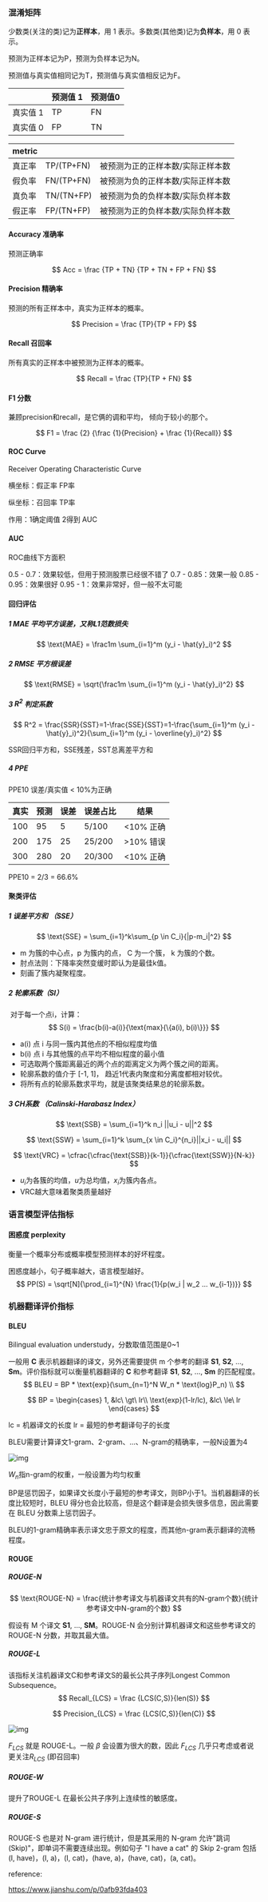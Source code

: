 ### 混淆矩阵

少数类(关注的类)记为**正样本**，用 1 表示。多数类(其他类)记为**负样本**，用 0 表示。

预测为正样本记为P，预测为负样本记为N。

预测值与真实值相同记为T，预测值与真实值相反记为F。

|          | 预测值 1 | 预测值0 |
| :------- | -------- | ------- |
| 真实值 1 | TP       | FN      |
| 真实值 0 | FP       | TN      |



| metric |            |                                   |
| ------ | ---------- | --------------------------------- |
| 真正率 | TP/(TP+FN) | 被预测为正的正样本数/实际正样本数 |
| 假负率 | FN/(TP+FN) | 被预测为负的正样本数/实际正样本数 |
| 真负率 | TN/(TN+FP) | 被预测为负的负样本数/实际负样本数 |
| 假正率 | FP/(TN+FP) | 被预测为正的负样本数/实际负样本数 |



#### Accuracy 准确率

预测正确率  

$$
Acc = \frac {TP + TN} {TP + TN + FP + FN}
$$
#### Precision 精确率

预测的所有正样本中，真实为正样本的概率。   

$$
Precision = \frac {TP}{TP + FP}
$$
#### Recall 召回率

所有真实的正样本中被预测为正样本的概率。

$$
Recall = \frac {TP}{TP + FN}
$$
#### F1 分数

兼顾precision和recall，是它俩的调和平均， 倾向于较小的那个。  

$$
F1 = \frac {2} {\frac {1}{Precision} + \frac {1}{Recall}}
$$
#### ROC Curve

Receiver Operating Characteristic Curve

横坐标：假正率  FP率

纵坐标：召回率  TP率

作用：1确定阈值 2得到 AUC



#### AUC

ROC曲线下方面积

0.5 - 0.7：效果较低，但用于预测股票已经很不错了
0.7 - 0.85：效果一般
0.85 - 0.95：效果很好
0.95 - 1：效果非常好，但一般不太可能



#### 回归评估

##### 1 MAE 平均平方误差，又称L1范数损失

$$
\text{MAE} = \frac1m  \sum_{i=1}^m (y_i - \hat{y}_i)^2
$$



##### 2 RMSE 平方根误差

$$
\text{RMSE} = \sqrt{\frac1m  \sum_{i=1}^m (y_i - \hat{y}_i)^2}
$$



##### 3 $R^2$ 判定系数

$$
R^2 = \frac{SSR}{SST}=1-\frac{SSE}{SST}=1-\frac{\sum_{i=1}^m (y_i - \hat{y}_i)^2}{\sum_{i=1}^m (y_i - \overline{y}_i)^2}
$$



SSR回归平方和，SSE残差，SST总离差平方和

##### 4 PPE

PPE10 误差/真实值 < 10%为正确

| 真实 | 预测 | 误差 | 误差占比 | 结果      |
| ---- | ---- | ---- | -------- | --------- |
| 100  | 95   | 5    | 5/100    | <10% 正确 |
| 200  | 175  | 25   | 25/200   | >10% 错误 |
| 300  | 280  | 20   | 20/300   | <10% 正确 |

PPE10 = 2/3 = 66.6%



#### 聚类评估

##### 1 误差平方和 （SSE）

$$
\text{SSE} = \sum_{i=1}^k\sum_{p \in C_i}{|p-m_i|^2}
$$

- m 为簇的中心点，p 为簇内的点， C 为一个簇， k 为簇的个数。
- 肘点法则：下降率突然变缓时即认为是最佳k值。
- 刻画了簇内凝聚程度。

##### 2 轮廓系数（SI）

​		对于每一个点i，计算：
$$
S(i) = \frac{b(i)-a(i)}{\text{max}{\{a(i), b(i)\}}}
$$

- a(i)   点  i 与同一簇内其他点的不相似程度均值 
- b(i)   点  i 与其他簇的点平均不相似程度的最小值
- 可选取两个簇距离最近的两个点的距离定义为两个簇之间的距离。
- 轮廓系数的值介于 [-1, 1]， 趋近1代表内聚度和分离度都相对较优。
- 将所有点的轮廓系数求平均，就是该聚类结果总的轮廓系数。

##### 3 CH系数  （Calinski-Harabasz Index）

$$
\text{SSB} =  \sum_{i=1}^k n_i ||u_i - u||^2
$$

$$
\text{SSW} = \sum_{i=1}^k \sum_{x \in C_i}^{n_i}||x_i - u_i||
$$

$$
\text{VRC} = \cfrac{\cfrac{\text{SSB}}{k-1}}{\cfrac{\text{SSW}}{N-k}}
$$



- $u_i$为各簇的均值，$u$为总均值，$x_i$为簇内各点。
- VRC越大意味着聚类质量越好



### 语言模型评估指标

#### 困惑度 perplexity

衡量一个概率分布或概率模型预测样本的好坏程度。

困惑度越小，句子概率越大，语言模型越好。
$$
PP(S) = \sqrt[N]{\prod_{i=1}^{N} \frac{1}{p(w_i | w_2 ... w_{i-1})}}
$$

### 机器翻译评价指标

#### BLEU

Bilingual evaluation  understudy，分数取值范围是0~1

一般用 **C** 表示机器翻译的译文，另外还需要提供 m 个参考的翻译 **S1**, **S2**, ..., **Sm**。评价指标就可以衡量机器翻译的 **C** 和参考翻译 **S1**, **S2**, ..., **Sm** 的匹配程度。
$$
BLEU = BP * \text{exp}(\sum_{n=1}^N W_n * \text{log}P_n) \\
$$

$$
BP = 
\begin{cases}
1, &lc\ \gt\ lr\\
\text{exp}(1-lr/lc), &lc\ \le\ lr
\end{cases}
$$

lc = 机器译文的长度   lr = 最短的参考翻译句子的长度

BLEU需要计算译文1-gram、2-gram、...、N-gram的精确率，一般N设置为4

![img](https://upload-images.jianshu.io/upload_images/20030902-14cdcaf389e0e52f.png?imageMogr2/auto-orient/strip|imageView2/2/w/1200/format/webp)

$W_n$指n-gram的权重，一般设置为均匀权重

BP是惩罚因子，如果译文长度小于最短的参考译文，则BP小于1。当机器翻译的长度比较短时，BLEU 得分也会比较高，但是这个翻译是会损失很多信息，因此需要在 BLEU 分数乘上惩罚因子。

BLEU的1-gram精确率表示译文忠于原文的程度，而其他n-gram表示翻译的流畅程度。



#### ROUGE

##### ROUGE-N

$$
\text{ROUGE-N} = \frac{统计参考译文与机器译文共有的N-gram个数}{统计参考译文中N-gram的个数}
$$

假设有 M 个译文 **S1**, ..., **SM**。ROUGE-N 会分别计算机器译文和这些参考译文的 ROUGE-N 分数，并取其最大值。

##### ROUGE-L

该指标关注机器译文C和参考译文S的最长公共子序列Longest Common Subsequence。
$$
Recall_{LCS} = \frac {LCS(C,S)}{len(S)}
$$

$$
Precision_{LCS} = \frac {LCS(C,S)}{len(C)}
$$

![img](https://upload-images.jianshu.io/upload_images/20030902-7c479d96e3914ae0.png?imageMogr2/auto-orient/strip|imageView2/2/w/1200/format/webp)

$F_{LCS}$ 就是 ROUGE-L。一般 $\beta$ 会设置为很大的数，因此 $F_{LCS}$ 几乎只考虑或者说更关注$R_{LCS}$ (即召回率)

##### ROUGE-W

提升了ROUGE-L 在最长公共子序列上连续性的敏感度。

##### ROUGE-S

ROUGE-S 也是对 N-gram 进行统计，但是其采用的 N-gram 允许"跳词 (Skip)"，即单词不需要连续出现。例如句子 "I have a cat" 的 Skip 2-gram 包括 (I, have)，(I, a)，(I, cat)，(have, a)，(have, cat)，(a, cat)。

reference:

https://www.jianshu.com/p/0afb93fda403

